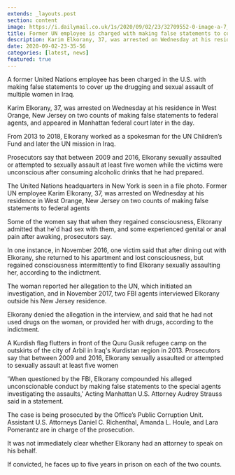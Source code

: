 ```yaml
---
extends: _layouts.post
section: content
image: https://i.dailymail.co.uk/1s/2020/09/02/23/32709552-0-image-a-7_1599085909483.jpg 
title: Former UN employee is charged with making false statements to cover up sexual assault in Iraq 
description: Karim Elkorany, 37, was arrested on Wednesday at his residence in West Orange, New Jersey on two counts of making false statements to federal agents, and appeared in Manhattan federal court. 
date: 2020-09-02-23-35-56 
categories: [latest, news] 
featured: true 
--- 
```

A former United Nations employee has been charged in the U.S. with making false statements to cover up the drugging and sexual assault of multiple women in Iraq.

Karim Elkorany, 37, was arrested on Wednesday at his residence in West Orange, New Jersey on two counts of making false statements to federal agents, and appeared in Manhattan federal court later in the day.

From 2013 to 2018, Elkorany worked as a spokesman for the UN Children’s Fund and later the UN mission in Iraq.

Prosecutors say that between 2009 and 2016, Elkorany sexually assaulted or attempted to sexually assault at least five women while the victims were unconscious after consuming alcoholic drinks that he had prepared.

The United Nations headquarters in New York is seen in a file photo. Former UN employee Karim Elkorany, 37, was arrested on Wednesday at his residence in West Orange, New Jersey on two counts of making false statements to federal agents

Some of the women say that when they regained consciousness, Elkorany admitted that he'd had sex with them, and some experienced genital or anal pain after awaking, prosecutors say.

In one instance, in November 2016, one victim said that after dining out with Elkorany, she returned to his apartment and lost consciousness, but regained consciousness intermittently to find Elkorany sexually assaulting her, according to the indictment.

The woman reported her allegation to the UN, which initiated an investigation, and in November 2017, two FBI agents interviewed Elkorany outside his New Jersey residence.

Elkorany denied the allegation in the interview, and said that he had not used drugs on the woman, or provided her with drugs, according to the indictment.

A Kurdish flag flutters in front of the Quru Gusik refugee camp on the outskirts of the city of Arbil in Iraq's Kurdistan region in 2013. Prosecutors say that between 2009 and 2016, Elkorany sexually assaulted or attempted to sexually assault at least five women

'When questioned by the FBI, Elkorany compounded his alleged unconscionable conduct by making false statements to the special agents investigating the assaults,' Acting Manhattan U.S. Attorney Audrey Strauss said in a statement.

The case is being prosecuted by the Office’s Public Corruption Unit. Assistant U.S. Attorneys Daniel C. Richenthal, Amanda L. Houle, and Lara Pomerantz are in charge of the prosecution. 

It was not immediately clear whether Elkorany had an attorney to speak on his behalf. 

If convicted, he faces up to five years in prison on each of the two counts.  

